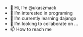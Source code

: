 - 👋 Hi, I’m @ukaszmack
- 👀 I’m interested in programing
- 🌱 I’m currently learning dajango
- 💞️ I’m looking to collaborate on ...
- 📫 How to reach me 

<!---
ukaszmack/ukaszmack is a ✨ special ✨ repository because its `README.md` (this file) appears on your GitHub profile.
You can click the Preview link to take a look at your changes.
--->
